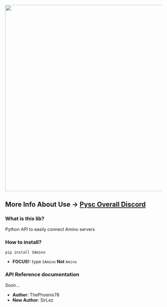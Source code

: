 <h1 align="center"><br><a href="https://discord.gg/8R6YAmApdV"><img src="https://h.top4top.io/p_2088b2c5m1.jpg" width="600"></a><br></h1>

## More Info About Use -> [Pysc Overall Discord](https://discord.gg/8R6YAmApdV)

### What is this lib?
Python API to easily connect Amino servers

### How to install?
`pip install SAmino`
- **FOCUS!:** type `SAmino` **Not** `Amino`

### API Reference documentation
Soon...

- **Author**: ThePhoenix78
- **New Author**: SirLez
